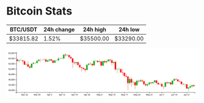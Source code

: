 # Bitcoin Stats

BTC/USDT|24h change|24h high|24h low|
|---|---|---|---|
|$33815.82|1.52%|$35500.00|$33290.00|

<img src="./chart.svg">
